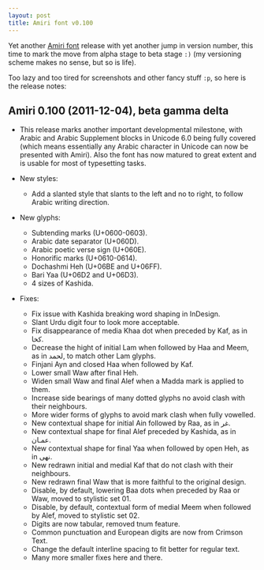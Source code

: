 ```yaml
---
layout: post
title: Amiri font v0.100
---
```

Yet another [Amiri font](http://amirifont.org "Amiri font website") release with yet another jump in version number, this time to mark the move from alpha stage to beta stage `:)` (my versioning scheme makes no sense, but so is life).
<!--break-->
Too lazy and too tired for screenshots and other fancy stuff `:p`, so here is the release notes:

Amiri 0.100 (2011-12-04), beta gamma delta
------------------------------------------
* This release marks another important developmental milestone, with Arabic and
  Arabic Supplement blocks in Unicode 6.0 being fully covered (which means
  essentially any Arabic character in Unicode can now be presented with Amiri).
  Also the font has now matured to great extent and is usable for most of
  typesetting tasks.

* New styles:
  - Add a slanted style that slants to the left and no to right, to follow
    Arabic writing direction.

* New glyphs:
  - Subtending marks (U+0600-0603).
  - Arabic date separator (U+060D).
  - Arabic poetic verse sign (U+060E).
  - Honorific marks (U+0610-0614).
  - Dochashmi Heh (U+06BE and U+06FF).
  - Bari Yaa (U+06D2 and U+06D3).
  - 4 sizes of Kashida.

* Fixes:
  - Fix issue with Kashida breaking word shaping in InDesign.
  - Slant Urdu digit four to look more acceptable.
  - Fix disappearance of media Khaa dot when preceded by Kaf, as in كخا.
  - Decrease the hight of initial Lam when followed by Haa and Meem, as in
    لحمد, to match other Lam glyphs.
  - Finjani Ayn and closed Haa when followed by Kaf.
  - Lower small Waw after final Heh.
  - Widen small Waw and final Alef when a Madda mark is applied to them.
  - Increase side bearings of many dotted glyphs no avoid clash with their
    neighbours.
  - More wider forms of glyphs to avoid mark clash when fully vowelled.
  - New contextual shape for initial Ain followed by Raa, as in غر.
  - New contextual shape for final Alef preceded by Kashida, as in عمـان.
  - New contextual shape for final Yaa when followed by open Heh, as in نهى.
  - New redrawn initial and medial Kaf that do not clash with their neighbours.
  - New redrawn final Waw that is more faithful to the original design.
  - Disable, by default, lowering Baa dots when preceded by Raa or Waw, moved
    to stylistic set 01.
  - Disable, by default, contextual form of medial Meem when followed by Alef,
    moved to stylistic set 02.
  - Digits are now tabular, removed tnum feature.
  - Common punctuation and European digits are now from Crimson Text.
  - Change the default interline spacing to fit better for regular text.
  - Many more smaller fixes here and there.
